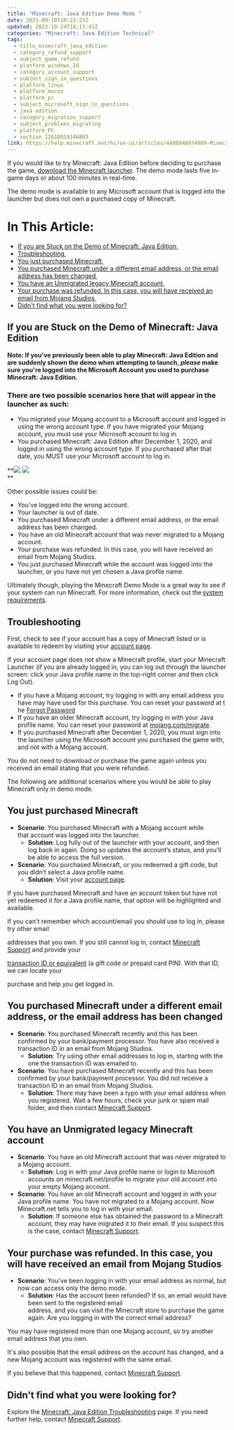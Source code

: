 ```yaml
---
title: "Minecraft: Java Edition Demo Mode "
date: 2021-09-10T20:23:23Z
updated: 2023-10-24T18:11:41Z
categories: "Minecraft: Java Edition Technical"
tags:
  - title_minecraft_java_edition
  - category_refund_support
  - subject_game_refund
  - platform_windows_10
  - category_account_support
  - subject_sign_in_questions
  - platform_linux
  - platform_macos
  - platform_pc
  - subject_microsoft_sign_in_questions
  - java edition
  - category_migration_support
  - subject_problems_migrating
  - platform_PC
  - section_12618019146893
link: https://help.minecraft.net/hc/en-us/articles/4408948974989-Minecraft-Java-Edition-Demo-Mode-
---
```


If you would like to try Minecraft: Java Edition before deciding to purchase the game, [download the Minecraft launcher](https://minecraft.net/download). The demo mode lasts five in-game days or about 100 minutes in real-time. 

The demo mode is available to any Microsoft account that is logged into the launcher but does not own a purchased copy of Minecraft.

# In This Article:

- [If you are Stuck on the Demo of Minecraft: Java Edition ](#if-you-are-stuck-on-the-demo-of-minecraft-java-edition)
- [Troubleshooting ](#troubleshooting)
- [You just purchased Minecraft ](#you-just-purchasedminecraft)
- [You purchased Minecraft under a different email address, or the email address has been changed ](#you-purchasedminecraft-under-a-different-email-address-or-the-email-address-has-beenchanged)
- [You have an Unmigrated legacy Minecraft account ](#you-have-an-unmigrated-legacy-minecraft-account)
- [Your purchase was refunded. In this case, you will have received an email from Mojang Studios ](#your-purchase-was-refunded-in-this-case-you-will-have-received-an-email-from-mojangstudios)
- [Didn't find what you were looking for?](#didntfindwhatyouwerelookingfor)

## If you are Stuck on the Demo of Minecraft: Java Edition 

**Note: If you've previously been able to play Minecraft: Java Edition and are suddenly shown the demo when attempting to launch, *please* make sure you're logged into the Microsoft Account you used to purchase Minecraft: Java Edition.**

### There are two possible scenarios here that will appear in the launcher as such: 

- You migrated your Mojang account to a Microsoft account and logged in using the wrong account type. If you have migrated your Mojang account, you must use your Microsoft account to log in.
- You purchased Minecraft: Java Edition after December 1, 2020, and logged in using the wrong account type. If you purchased after that date, you MUST use your Microsoft account to log in. 

**![](https://minecraftfeedback.zendesk.com/attachments/token/dL5ChQdR2NrnZRayqNBoRSwbX/?name=inline948714602.png)​​ ![](https://minecraftfeedback.zendesk.com/attachments/token/EQcKsHxvREvRgoZMmDYZWESIH/?name=inline-1493712968.png)  
**

Other possible issues could be:

- You've logged into the wrong account.
- Your launcher is out of date.
- You purchased Minecraft under a different email address, or the email address has been changed. 
- You have an old Minecraft account that was never migrated to a Mojang account. 
- Your purchase was refunded. In this case, you will have received an email from Mojang Studios. 
- You just purchased Minecraft while the account was logged into the launcher, or you have not yet chosen a Java profile name.

Ultimately though, playing the Minecraft Demo Mode is a great way to see if your system can run Minecraft. For more information, check out the [system requirements](./Minecraft-Java-Edition-Installation-Issues-FAQ.md#what-are-the-device-requirements-to-run-minecraft-java-edition). 

## Troubleshooting 

First, check to see if your account has a copy of Minecraft listed or is available to redeem by visiting your [account page](https://www.minecraft.net/en-us/profile).

If your account page does not show a Minecraft profile, start your Minecraft Launcher (if you are already logged in, you can log out through the launcher screen: click your Java profile name in the top-right corner and then click Log Out). 

- If you have a Mojang account, try logging in with any email address you have may have used for this purchase. You can reset your password at the [Forgot Password](https://www.minecraft.net/en-us/password/forgot)
- If you have an older Minecraft account, try logging in with your Java profile name. You can reset your password at [mojang.com/migrate](https://account.mojang.com/migrate).
- If you purchased Minecraft after December 1, 2020, you must sign into the launcher using the Microsoft account you purchased the game with, and not with a Mojang account.

You do not need to download or purchase the game again unless you received an email stating that you were refunded. 

The following are additional scenarios where you would be able to play Minecraft only in demo mode. 

## You just purchased Minecraft 

- **Scenario**: You purchased Minecraft with a Mojang account while that account was logged into the launcher. 
  - **Solution**: Log fully out of the launcher with your account, and then log back in again. Doing so updates the account’s status, and you'll be able to access the full version. 
- **Scenario**: You purchased Minecraft, or you redeemed a gift code, but you didn’t select a Java profile name. 
  - **Solution**: Visit your [account page](https://www.minecraft.net/en-us/profile).

If you have purchased Minecraft and have an account token but have not yet redeemed it for a Java profile name, that option will be highlighted and available. 

If you can't remember which account/email you should use to log in, please try other email

addresses that you own. If you still cannot log in, contact [Minecraft Support](https://aka.ms/Minecraft-Support) and provide your 

[transaction ID or equivalent](../General-Billing/What-is-a-Transaction-ID.md) (a gift code or prepaid card PIN). With that ID, we can locate your

purchase and help you get logged in. 

## You purchased Minecraft under a different email address, or the email address has been changed 

- **Scenario**: You purchased Minecraft recently and this has been confirmed by your bank/payment processor. You have also received a transaction ID in an email from Mojang Studios. 
  - **Solution**: Try using other email addresses to log in, starting with the one the transaction ID was emailed to. 
- **Scenario**: You have purchased Minecraft recently and this has been confirmed by your bank/payment processor. You did not receive a transaction ID in an email from Mojang Studios. 
  - **Solution**: There may have been a typo with your email address when you registered. Wait a few hours, check your junk or spam mail folder, and then contact [Minecraft Support](https://aka.ms/Minecraft-Support). 

## You have an Unmigrated legacy Minecraft account 

- **Scenario**: You have an old Minecraft account that was never migrated to a Mojang account. 
  - **Solution**: Log in with your Java profile name or login to Microsoft accounts on minecraft.net/profile to migrate your old account into your empty Mojang account. 
- **Scenario**: You have an old Minecraft account and logged in with your Java profile name. You have not migrated to a Mojang account. Now Minecraft.net tells you to log in with your email. 
  - **Solution**: If someone else has obtained the password to a Minecraft account, they may have migrated it to their email. If you suspect this is the case, contact [Minecraft Support](https://aka.ms/Minecraft-Support). 

## Your purchase was refunded. In this case, you will have received an email from Mojang Studios 

- **Scenario**: You've been logging in with your email address as normal, but now can access only the demo mode. 
  - **Solution**: Has the account been refunded? If so, an email would have been sent to the registered email address, and you can visit the Minecraft store to purchase the game again. Are you logging in with the correct email address?

You may have registered more than one Mojang account, so try another email address that you own.

It's also possible that the email address on the account has changed, and a new Mojang account was registered with the same email. 

If you believe that this happened, contact [Minecraft Support](https://aka.ms/Minecraft-Support).

## Didn't find what you were looking for?

Explore the [Minecraft: Java Edition Troubleshooting](./Minecraft-Java-Edition-Troubleshooting.md) page. If you need further help, contact [Minecraft Support](https://support.xbox.com/en-US/contact-us).
